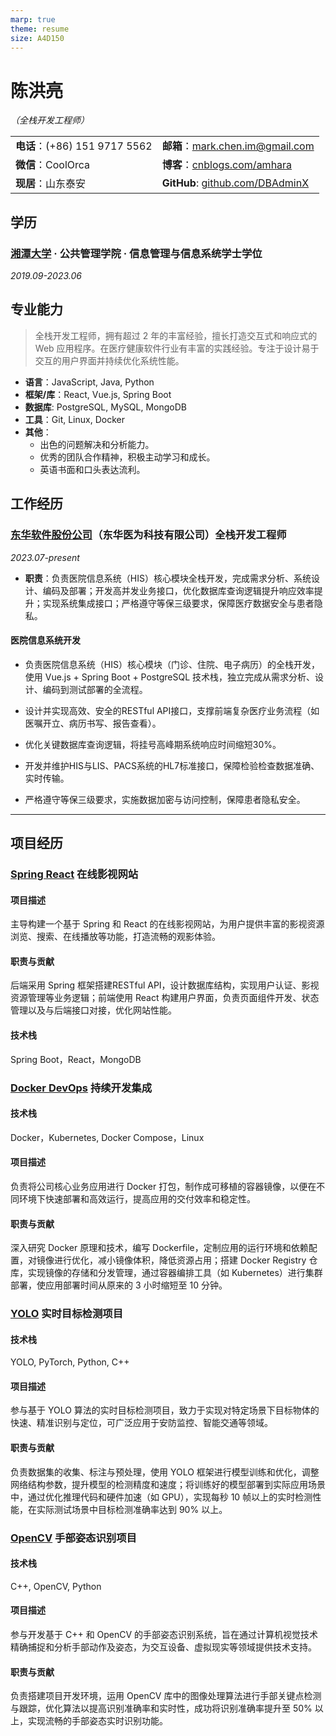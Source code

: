 ```yaml
---
marp: true
theme: resume 
size: A4D150
---
```


# 陈洪亮

*（全栈开发工程师）*

|                              |                                          |
| ---------------------------- | ---------------------------------------- |
| **电话**：(+86) 151 9717 5562     | **邮箱**：<mark.chen.im@gmail.com>         |
| **微信**：CoolOrca | **博客**：[cnblogs.com/amhara][blog]      |
| **现居**：山东泰安              | **GitHub**: [github.com/DBAdminX][github] |

[blog]: <https://www.cnblogs.com/amhara>
[github]: <https://github.com/DBAdminX>

## 学历

### [湘潭大学][XTU] · 公共管理学院 · 信息管理与信息系统学士学位

[XTU]: <https://www.xtu.edu.cn/>

*2019.09-2023.06*

## 专业能力

> 全栈开发工程师，拥有超过 2 年的丰富经验，擅长打造交互式和响应式的 Web 应用程序。在医疗健康软件行业有丰富的实践经验。专注于设计易于交互的用户界面并持续优化系统性能。

- **语言**：JavaScript, Java, Python
- **框架/库**：React, Vue.js, Spring Boot
- **数据库**: PostgreSQL, MySQL, MongoDB
- **工具**：Git, Linux, Docker
- **其他**：
  - 出色的问题解决和分析能力。
  - 优秀的团队合作精神，积极主动学习和成长。
  - 英语书面和口头表达流利。

## 工作经历

### [东华软件股份公司][com]（东华医为科技有限公司）全栈开发工程师

[com]: <https://www.dhcc.com.cn/>

*2023.07-present*

- **职责**：负责医院信息系统（HIS）核心模块全栈开发，完成需求分析、系统设计、编码及部署；开发高并发业务接口，优化数据库查询逻辑提升响应效率提升；实现系统集成接口；严格遵守等保三级要求，保障医疗数据安全与患者隐私。

#### 医院信息系统开发

- 负责医院信息系统（HIS）核心模块（门诊、住院、电子病历）的全栈开发，使用 Vue.js + Spring Boot + PostgreSQL 技术栈，独立完成从需求分析、设计、编码到测试部署的全流程。

- 设计并实现高效、安全的RESTful API接口，支撑前端复杂医疗业务流程（如医嘱开立、病历书写、报告查看）。

- 优化关键数据库查询逻辑，将挂号高峰期系统响应时间缩短30%。

- 开发并维护HIS与LIS、PACS系统的HL7标准接口，保障检验检查数据准确、实时传输。

- 严格遵守等保三级要求，实施数据加密与访问控制，保障患者隐私安全。

----

## 项目经历

### [Spring React][Spring] 在线影视网站

[Spring]: <https://github.com/DBAdminX/moviedb>

#### 项目描述

主导构建一个基于 Spring 和 React 的在线影视网站，为用户提供丰富的影视资源浏览、搜索、在线播放等功能，打造流畅的观影体验。

#### 职责与贡献

后端采用 Spring 框架搭建RESTful API，设计数据库结构，实现用户认证、影视资源管理等业务逻辑；前端使用 React 构建用户界面，负责页面组件开发、状态管理以及与后端接口对接，优化网站性能。

#### 技术栈

Spring Boot，React，MongoDB

### [Docker DevOps][Docker] 持续开发集成

[Docker]: <https://github.com/DBAdminX/moviedb>

#### 技术栈

Docker，Kubernetes, Docker Compose，Linux

#### 项目描述

负责将公司核心业务应用进行 Docker 打包，制作成可移植的容器镜像，以便在不同环境下快速部署和高效运行，提高应用的交付效率和稳定性。

#### 职责与贡献

深入研究 Docker 原理和技术，编写 Dockerfile，定制应用的运行环境和依赖配置，对镜像进行优化，减小镜像体积，降低资源占用；搭建 Docker Registry 仓库，实现镜像的存储和分发管理，通过容器编排工具（如 Kubernetes）进行集群部署，使应用部署时间从原来的 3 小时缩短至 10 分钟。


### [YOLO][YOLO] 实时目标检测项目

[YOLO]: <https://github.com/DBAdminX/yolo>

#### 技术栈

YOLO, PyTorch, Python, C++

#### 项目描述

参与基于 YOLO 算法的实时目标检测项目，致力于实现对特定场景下目标物体的快速、精准识别与定位，可广泛应用于安防监控、智能交通等领域。

#### 职责与贡献

负责数据集的收集、标注与预处理，使用 YOLO 框架进行模型训练和优化，调整网络结构参数，提升模型的检测精度和速度；将训练好的模型部署到实际应用场景中，通过优化推理代码和硬件加速（如 GPU），实现每秒 10 帧以上的实时检测性能，在实际测试场景中目标检测准确率达到 90% 以上。

### [OpenCV][OpenCV] 手部姿态识别项目

[OpenCV]: <https://github.com/DBAdminX/cv>

#### 技术栈 

C++, OpenCV, Python

#### 项目描述

参与开发基于 C++ 和 OpenCV 的手部姿态识别系统，旨在通过计算机视觉技术精确捕捉和分析手部动作及姿态，为交互设备、虚拟现实等领域提供技术支持。

#### 职责与贡献 

负责搭建项目开发环境，运用 OpenCV 库中的图像处理算法进行手部关键点检测与跟踪，优化算法以提高识别准确率和实时性，成功将识别准确率提升至 50% 以上，实现流畅的手部姿态实时识别功能。
